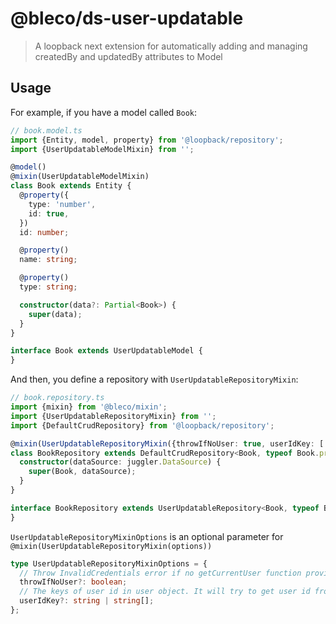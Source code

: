 # @bleco/ds-user-updatable

> A loopback next extension for automatically adding and managing createdBy and updatedBy attributes to Model

## Usage

For example, if you have a model called `Book`:

```ts
// book.model.ts
import {Entity, model, property} from '@loopback/repository';
import {UserUpdatableModelMixin} from '';

@model()
@mixin(UserUpdatableModelMixin)
class Book extends Entity {
  @property({
    type: 'number',
    id: true,
  })
  id: number;

  @property()
  name: string;

  @property()
  type: string;

  constructor(data?: Partial<Book>) {
    super(data);
  }
}

interface Book extends UserUpdatableModel {
}
```

And then, you define a repository with `UserUpdatableRepositoryMixin`:

```ts
// book.repository.ts
import {mixin} from '@bleco/mixin';
import {UserUpdatableRepositoryMixin} from '';
import {DefaultCrudRepository} from '@loopback/repository';

@mixin(UserUpdatableRepositoryMixin({throwIfNoUser: true, userIdKey: ['userTenantId', 'id']}))
class BookRepository extends DefaultCrudRepository<Book, typeof Book.prototype.id> {
  constructor(dataSource: juggler.DataSource) {
    super(Book, dataSource);
  }
}

interface BookRepository extends UserUpdatableRepository<Book, typeof Book.prototype.id, Book, string> {
}
```

`UserUpdatableRepositoryMixinOptions` is an optional parameter for `@mixin(UserUpdatableRepositoryMixin(options))`

```ts
type UserUpdatableRepositoryMixinOptions = {
  // Throw InvalidCredentials error if no getCurrentUser function provided or no user signed in
  throwIfNoUser?: boolean;
  // The keys of user id in user object. It will try to get user id from user object by keys in order until got a first non null value.
  userIdKey?: string | string[];
};
```
